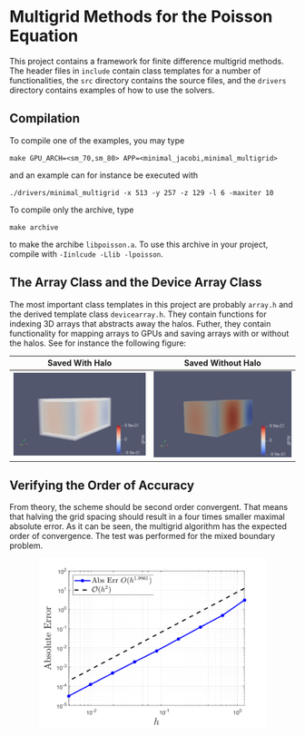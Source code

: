 # Multigrid Methods for the Poisson Equation
This project contains a framework for finite difference multigrid methods. The header files in `include` contain class templates for a number of functionalities, the `src` directory contains the source files, and the `drivers` directory contains examples of how to use the solvers.

## Compilation
To compile one of the examples, you may type
```{bash}
make GPU_ARCH=<sm_70,sm_80> APP=<minimal_jacobi,minimal_multigrid>
```
and an example can for instance be executed with
```{bash}
./drivers/minimal_multigrid -x 513 -y 257 -z 129 -l 6 -maxiter 10
```
To compile only the archive, type
```{bash}
make archive
```
to make the archibe `libpoisson.a`. To use this archive in your project, compile with `-Iinlcude -Llib -lpoisson`.

## The Array Class and the Device Array Class
The most important class templates in this project are probably `array.h` and the derived template class `devicearray.h`. They contain functions for indexing 3D arrays that abstracts away the halos. Futher, they contain functionality for mapping arrays to GPUs and saving arrays with or without the halos. See for instance the following figure:

Saved With Halo            | Saved Without Halo
:-------------------------:|:-------------------------:
![Halo](figures/halo.png)  | ![Ignoring Halo](figures/no_halo.png)

## Verifying the Order of Accuracy
From theory, the scheme should be second order convergent. That means that halving the grid spacing should result in a four times smaller maximal absolute error. As it can be seen, the multigrid algorithm has the expected order of convergence. The test was performed for the mixed boundary problem.
<p align="center">
  <img src="./figures/mg_convergence.png" width="400" title="Convergence as function of grid spacing.">
</p>
